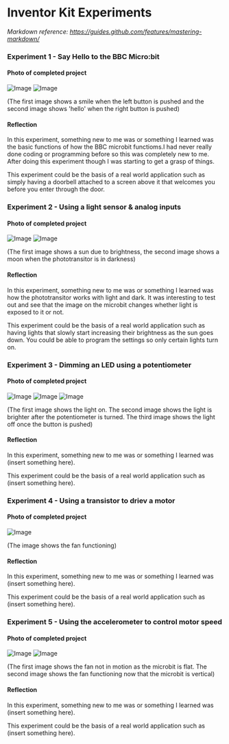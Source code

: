 # Inventor Kit Experiments

*Markdown reference: https://guides.github.com/features/mastering-markdown/*


### Experiment 1 - Say Hello to the BBC Micro:bit ###


#### Photo of completed project ####

![Image](ex1.png)
![Image](ex11.jpg)

(The first image shows a smile when the left button is pushed and the second image shows 'hello' when the right button is pushed)

#### Reflection ####

In this experiment, something new to me was or something I learned was the basic functions of how the BBC microbit functioms.I had never really done coding or programming before so this was completely new to me. After doing this experiment though I was starting to get a grasp of things. 

This experiment could be the basis of a real world application such as simply having a doorbell attached to a screen above it that welcomes you before you enter through the door.

### Experiment 2 - Using a light sensor & analog inputs ###


#### Photo of completed project ####

![Image](ex2.jpg)
![Image](ex22.jpg)

(The first image shows a sun due to brightness, the second image shows a moon when the phototransitor is in darkness)

#### Reflection ####

In this experiment, something new to me was or something I learned was how the phototransitor works with light and dark. It was interesting to test out and see that the image on the microbit changes whether light is exposed to it or not. 

This experiment could be the basis of a real world application such as having lights that slowly start increasing their brightness as the sun goes down. You could be able to program the settings so only certain lights turn on. 

### Experiment 3 - Dimming an LED using a potentiometer ###


#### Photo of completed project ####

![Image](ex3.jpg)
![Image](ex33.jpg)
![Image](ex333.jpg)

(The first image shows the light on. The second image shows the light is brighter after the potentiometer is turned. The third image shows the light off once the button is pushed)

#### Reflection ####

In this experiment, something new to me was or something I learned was (insert something here).

This experiment could be the basis of a real world application such as (insert something here).

### Experiment 4 - Using a transistor to driev a motor ###


#### Photo of completed project ####

![Image](ex4.jpg)

(The image shows the fan functioning)

#### Reflection ####

In this experiment, something new to me was or something I learned was (insert something here).

This experiment could be the basis of a real world application such as (insert something here).

### Experiment 5 - Using the accelerometer to control motor speed ###


#### Photo of completed project ####

![Image](ex5.jpg)
![Image](ex55.jpg)

(The first image shows the fan not in motion as the microbit is flat. The second image shows the fan functioning now that the microbit is vertical)

#### Reflection ####

In this experiment, something new to me was or something I learned was (insert something here).

This experiment could be the basis of a real world application such as (insert something here).


